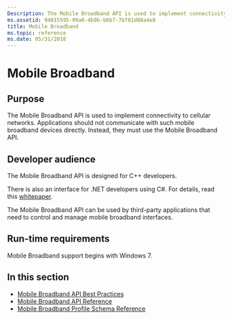 ```yaml
---
Description: The Mobile Broadband API is used to implement connectivity to cellular networks. Applications should not communicate with such mobile broadband devices directly. Instead, they must use the Mobile Broadband API.
ms.assetid: 94015595-99a0-4b9b-b6b7-7bf81d88a4e8
title: Mobile Broadband
ms.topic: reference
ms.date: 05/31/2018
---
```


# Mobile Broadband

## Purpose

The Mobile Broadband API is used to implement connectivity to cellular networks. Applications should not communicate with such mobile broadband devices directly. Instead, they must use the Mobile Broadband API.

## Developer audience

The Mobile Broadband API is designed for C++ developers.

There is also an interface for .NET developers using C\#. For details, read this [whitepaper](https://www.microsoft.com/whdc/connect/wireless/MB_ManagedCode.mspx).

The Mobile Broadband API can be used by third-party applications that need to control and manage mobile broadband interfaces.

## Run-time requirements

Mobile Broadband support begins with Windows 7.

## In this section

-   [Mobile Broadband API Best Practices](mobile-broadband-best-practices.md)
-   [Mobile Broadband API Reference](mobile-broadband-networks-api-reference.md)
-   [Mobile Broadband Profile Schema Reference](schema-schema.md)
